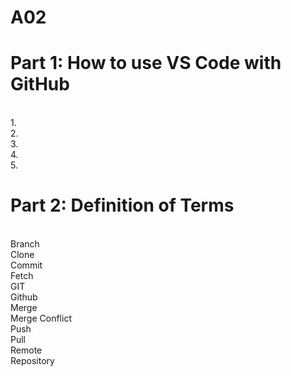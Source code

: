 # A02

<h1>Part 1: How to use VS Code with GitHub</h1>
<p>
    <br>1.
    <br>2.
    <br>3.
    <br>4.
    <br>5.
</p>




<h1>Part 2: Definition of Terms</h1>
<p>
    <br>Branch
    <br>Clone
    <br>Commit
    <br>Fetch
    <br>GIT
    <br>Github
    <br>Merge
    <br>Merge Conflict
    <br>Push
    <br>Pull
    <br>Remote
    <br>Repository
</p>

